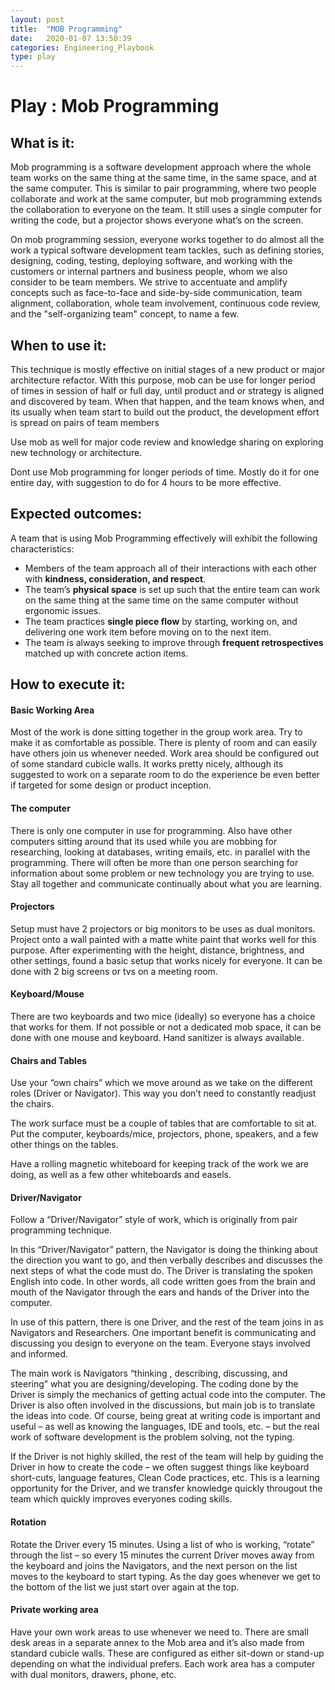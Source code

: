 ```yaml
---
layout: post
title:  "MOB Programming"
date:   2020-01-07 13:50:39
categories: Engineering_Playbook
type: play
---
```


# Play : Mob Programming

## What is it:
Mob programming is a software development approach where the whole team works on the same thing at the same time, in the same space, and at the same computer. This is similar to pair programming, where two people collaborate and work at the same computer, but mob programming extends the collaboration to everyone on the team. It still uses a single computer for writing the code, but a projector shows everyone what’s on the screen.

On mob programming session, everyone works together to do almost all the work a typical software development team tackles, such as defining stories, designing, coding, testing, deploying software, and working with the customers or internal partners and business people, whom we also consider to be team members. We strive to accentuate and amplify concepts such as face-to-face and side-by-side communication, team alignment, collaboration, whole team involvement, continuous code review, and the "self-organizing team" concept, to name a few.

## When to use it:
This technique is mostly effective on initial stages of a new product or major architecture refactor. With this purpose, mob can be use for longer period of times in session  of half or full day, until product and or strategy is aligned and discovered by team. When that happen, and the team knows when, and its usually when team start to build out the product, the development effort is spread on pairs of team members

Use mob as well for major code review and knowledge sharing on exploring new technology or architecture.

Dont use Mob programming for longer periods of time. Mostly do it for one entire day, with suggestion to do for 4 hours to be more effective.


## Expected outcomes:
A team that is using Mob Programming effectively will exhibit the following characteristics:

* Members of the team approach all of their interactions with each other with **kindness, consideration, and respect**.
* The team’s **physical space** is set up such that the entire team can work on the same thing at the same time on the same computer without ergonomic issues.
* The team practices **single piece flow** by starting, working on, and delivering one work item before moving on to the next item.
* The team is always seeking to improve through **frequent retrospectives** matched up with concrete action items.

## How to execute it:

#### Basic Working Area

Most of the work is done sitting together in the group work area. Try to make it as comfortable as possible. There is plenty of room and can easily have others join us whenever needed.
Work area should be configured out of some standard cubicle walls. It works pretty nicely, although its suggested to work on a separate room to do the experience be even better if targeted for some design or product inception.

#### The computer

There is only one computer in use for programming. Also have other computers sitting around that its used while you are mobbing for researching, looking at databases, writing emails, etc. in parallel with the programming. There will often be more than one person searching for information about some problem or new technology you are trying to use. Stay all together and communicate continually about what you are learning.

#### Projectors

Setup must have 2 projectors or big monitors to be uses as dual monitors. Project onto a wall painted with a matte white paint that works well for this purpose. After experimenting with the height, distance, brightness, and other settings, found a basic setup that works nicely for everyone. 
It can be done with 2 big screens or tvs on a meeting room.

#### Keyboard/Mouse
There are two keyboards and two mice (ideally) so everyone has a choice that works for them. If not possible or not a dedicated mob space, it can be done with one mouse and keyboard. Hand sanitizer is always available.

#### Chairs and Tables
Use your “own chairs” which we move around as we take on the different roles (Driver or Navigator). This way you don’t need to constantly readjust the chairs.

The work surface must be a couple of tables that are comfortable to sit at. Put the computer, keyboards/mice, projectors, phone, speakers, and a few other things on the tables.

Have a rolling magnetic whiteboard for keeping track of the work we are doing, as well as a few other whiteboards and easels.

#### Driver/Navigator
Follow a “Driver/Navigator” style of work, which is originally from pair programming technique.

In this “Driver/Navigator” pattern, the Navigator is doing the thinking about the direction you want to go, and then verbally describes and discusses the next steps of what the code must do. The Driver is translating the spoken English into code. In other words, all code written goes from the brain and mouth of the Navigator through the ears and hands of the Driver into the computer. 

In use of this pattern, there is one Driver, and the rest of the team joins in as Navigators and Researchers. One important benefit is communicating and discussing you design to everyone on the team. Everyone stays involved and informed.

The main work is Navigators “thinking , describing, discussing, and steering” what you are designing/developing. The coding done by the Driver is simply the mechanics of getting actual code into the computer. The Driver is also often involved in the discussions, but main job is to translate the ideas into code. Of course, being great at writing code is important and useful – as well as knowing the languages, IDE and tools, etc. – but the real work of software development is the problem solving, not the typing.

If the Driver is not highly skilled, the rest of the team will help by guiding the Driver in how to create the code – we often suggest things like keyboard short-cuts, language features, Clean Code practices, etc.  This is a learning opportunity for the Driver, and we transfer knowledge quickly througout the team which quickly improves everyones coding skills.

#### Rotation
Rotate the Driver every 15 minutes. Using a list of who is working, “rotate” through the list – so every 15 minutes the current Driver moves away from the keyboard and joins the Navigators, and the next person on the list moves to the keyboard to start typing. As the day goes whenever we get to the bottom of the list we just start over again at the top.

#### Private working area
Have your own work areas to use whenever we need to. There are small desk areas in a separate annex to the Mob area and it’s also made from standard cubicle walls. These are configured as either sit-down or stand-up depending on what the individual prefers.  Each work area has a computer with dual monitors, drawers, phone, etc.
